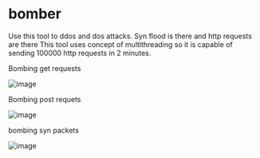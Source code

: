 # bomber
Use this tool to ddos and dos attacks. Syn flood is there and http requests are there
This tool uses concept of multithreading so it is capable of sending 100000 http requests in 2 minutes.


Bombing get requests

![image](https://user-images.githubusercontent.com/110147408/188298116-0adae6ff-d200-4273-bb24-6435d7add319.png)

Bombing post requets

![image](https://user-images.githubusercontent.com/110147408/188298132-20f70cd6-54c4-4f84-b06b-c1900b0157d9.png)


bombing syn packets


![image](https://user-images.githubusercontent.com/110147408/188298153-262b665f-b093-4140-890c-f66fdfacf0a7.png)
